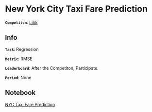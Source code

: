 # New York City Taxi Fare Prediction

**`Competiton`**: [Link](https://www.kaggle.com/c/new-york-city-taxi-fare-prediction)

## Info
**`Task`**: Regression

**`Metric`**: RMSE

**`Leaderboard`**: After the Competiton, Participate.

**`Period`**: None

## Notebook
[NYC Taxi Fare Prediction](https://www.kaggle.com/pyy0715/nyc-taxi-fare-prediction)
